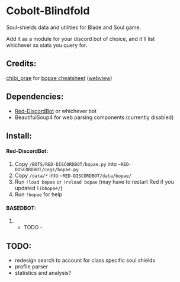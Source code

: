 # Cobolt-Blindfold
Soul-shields data and utilities for Blade and Soul game.  

Add it as a module for your discord bot of choice, and it'll list  
whichever ss stats you query for.


## Credits:
[chibi_prae](https://twitter.com/chibi_prae) for [bopae cheatsheet](https://docs.google.com/spreadsheets/d/1JOQK34BUTR_55XwnbJOk388gjokrtLZFdhi3vIwXjZc)
([webview](https://docs.google.com/spreadsheets/d/1JOQK34BUTR_55XwnbJOk388gjokrtLZFdhi3vIwXjZc/htmlview?sle=true#))


## Dependencies:  
* [Red-DiscordBot](https://github.com/Twentysix26/Red-DiscordBot) or whichever bot
* BeautifulSoup4 for web parsing components (currently disabled)


## Install:  
#### Red-DiscordBot:  
1. Copy `/BOTS/RED-DISCORDBOT/bopae.py` into `~RED-DISCORDBOT/cogs/bopae.py`  
2. Copy `/data/*` into `~RED-DISCORDBOT/data/bopae/`  
3. Run `!load bopae` or `!reload bopae` (may have to restart Red if you updated `libbopae/`)
4. Run `!bopae` for help

#### BASEDBOT:  
1. - TODO -


## TODO:  
- redesign search to account for class specific soul shields
- profile parser
- statistics and analysis?

